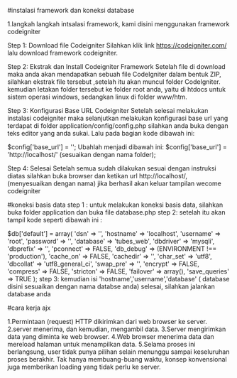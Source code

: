 #instalasi framework dan koneksi database

1.langkah langkah intsalasi framework, kami disini menggunakan framework codeigniter 

Step 1: Download file Codeigniter
Silahkan klik link https://codeigniter.com/ lalu download framework codeigniter.

Step 2: Ekstrak dan Install Codeigniter Framework
Setelah file di download maka anda akan mendapatkan sebuah file  CodeIgniter dalam bentuk ZIP, silahkan ekstrak file tersebut ,setelah itu akan muncul folder  CodeIgniter. kemudian letakan folder tersebut ke folder root anda, yaitu di htdocs untuk sistem operasi windows, sedangkan linux di folder www/htm.

Step 3: Konfigurasi Base URL Codeigniter
Setelah  selesai melakukan instalasi codeigniter maka selanjutkan melakukan konfigurasi base url yang terdapat di folder application/config/config.php silahkan anda buka dengan teks editor yang anda sukai. Lalu pada bagian kode dibawah ini:

$config['base_url'] = '';
Ubahlah menjadi dibawah ini:
$config['base_url'] = 'http://localhost/' (sesuaikan dengan nama folder);

Step 4: Selesai
Setelah semua sudah dilakukan sesuai dengan instruksi diatas silahkan buka browser dan ketikan url http://localhost/, (menyesuaikan dengan nama) jika berhasil akan keluar tampilan wecome codeigniter


#koneksi basis data
step 1 : untuk melakukan koneksi basis data, silahkan buka folder application dan buka file database.php
step 2: setelah itu akan tampil kode seperti dibawah ini :


$db['default'] = array(
	'dsn'	=> '',
	'hostname' => 'localhost',
	'username' => 'root',
	'password' => '',
	'database' => 'tubes_web',
	'dbdriver' => 'mysqli',
	'dbprefix' => '',
	'pconnect' => FALSE,
	'db_debug' => (ENVIRONMENT !== 'production'),
	'cache_on' => FALSE,
	'cachedir' => '',
	'char_set' => 'utf8',
	'dbcollat' => 'utf8_general_ci',
	'swap_pre' => '',
	'encrypt' => FALSE,
	'compress' => FALSE,
	'stricton' => FALSE,
	'failover' => array(),
	'save_queries' => TRUE
);
step 3: kemudian isi 'hostname','username','database' ( database disini sesuaikan dengan nama databse anda) selesai, silahkan jalankan database anda

#cara kerja ajx

1.Permintaan (request) HTTP dikirimkan dari web browser ke server.
2.server menerima, dan kemudian, mengambil data.
3.Server mengirimkan data yang diminta ke web browser.
4.Web browser menerima data dan mereload halaman untuk menampilkan data.
5.Selama proses ini berlangsung, user tidak punya pilihan selain menunggu sampai keseluruhan proses berakhir. Tak hanya membuang-buang waktu, konsep konvensional juga memberikan loading yang tidak perlu ke server.
